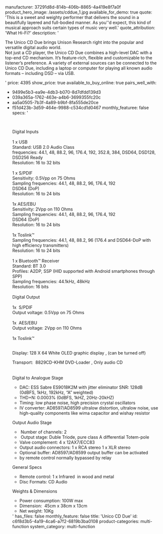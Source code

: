 manufacturer: 37291d8d-814b-406b-8865-4a419e8f7a0f
product_hero_image: /assets/cddue_1.jpg
available_for_demo: true
quote: 'This is a sweet and weighty performer that delivers the sound in a beautifully layered and full-bodied manner. As you''d expect, this kind of musical approach suits certain types of music very well.'
quote_attribution: 'What Hi-Fi?'
description: '<p>The Unico CD Due brings Unison Research right into the popular and versatile digital audio world.<br>Not just a CD player, the Unico CD Due combines a high-level DAC with a top-end CD mechanism. It’s feature-rich, flexible and customizable to the listener’s preference. A variety of external sources can be connected to the Unico CD Due, including a laptop or computer for playing all known audio formats – including DSD – via USB.</p>'
price: 4395
show_price: true
available_to_buy_online: true
pairs_well_with:
  - 9499e5b3-ea9e-4db3-b070-8d7dfdd139d3
  - 039a365a-1762-463e-a4b6-3699355fc20c
  - aa5a0505-7b3f-4a89-b9bf-8fa555de20ce
  - f51d423b-3d59-464e-9988-c534cd1d0467
monthly_featuree: false
specs: '<p><br></p><p>Digital Inputs<br><br>1 x USB&nbsp;<br>Standard: USB 2.0 Audio Class<br>frequencies: 44.1, 48, 88.2, 96, 176.4, 192, 352.8, 384, DSD64, DSD128, DSD256 Ready<br>Resolution: 16 to 32 bits<br><br>1 x S/PDIF&nbsp;<br>Sensitivity: 0.5Vpp on 75 Ohms&nbsp;<br>Sampling frequencies: 44.1, 48, 88.2, 96, 176.4, 192<br>DSD64 (DoP)<br>Resolution: 16 to 24 bits<br><br>1x AES/EBU&nbsp;<br>Sensitivity: 2Vpp on 110 Ohms&nbsp;<br>Sampling frequencies: 44.1, 48, 88.2, 96, 176.4, 192<br>DSD64 (DoP)<br>Resolution: 16 to 24 bits<br><br>1x Toslink™&nbsp;<br>Sampling frequencies: 44.1, 48, 88.2, 96 (176.4 and DSD64-DoP with high efficiency transmitters)<br>Resolution: 16 to 24 bits<br><br>1 x Bluetooth™ Receiver<br>Standard: BT 3.0<br>Profiles: A2DP, SSP (HID supported with Android smartphones through SPP)<br>Sampling frequencies: 44.1kHz, 48kHz<br>Resolution: 16 bits<br><br>Digital Output<br><br>1x&nbsp; S/PDIF&nbsp;<br>Output voltage: 0.5Vpp on 75 Ohms&nbsp;<br><br>1x&nbsp; AES/EBU&nbsp;<br>Output voltage: 2Vpp on 110 Ohms&nbsp;<br><br>1x Toslink™&nbsp;<br><br></p><p>Display: 128 X 64 White OLED graphic display , (can be turned off)</p><p>Transport: &nbsp;8829CD-KHM DVD-Loader , Only audio CD<br><br><br>Digital to Analogue Stage&nbsp;</p><ul><li>DAC: ESS Sabre ES9018K2M with jitter eliminator SNR: 128dB (0dBFS, 1kHz, 192kHz, “A”&nbsp;weighted)<br></li><li>THD+N: 0.0003% (0dBFS, 1kHZ, 20Hz-20kHZ)<br></li><li>Timing: low phase noise, high precision crystal oscillators&nbsp;</li></ul><ul><li>IV converter: AD8597/AD8599 ultralow distortion, ultralow noise, use high-quality components like wima capacitor and wishay resistor&nbsp;<br></li></ul><p>Output Audio Stage&nbsp;</p><ul><li>&nbsp;Number of channels: 2<br></li><li>&nbsp;Output stage: Duble Triode, pure class A differential Totem-pole<br></li><li>Valve complement: 4 x 12AX7/ECC83</li></ul><ul><li>Output audio connectors: 1 x RCA stereo&nbsp;1 x XLR stereo</li></ul><ul><li>Optional buffer: AD8597/AD8599 output buffer can be activated&nbsp;<br></li><li>by remote control normally bypassed by relay<br></li></ul><p>General Specs&nbsp;</p><ul><li>Remote control:&nbsp;1 x Infrared&nbsp; in wood and metal<br></li><li>Disc Formats: CD Audio<br></li></ul><p>Weights &amp; Dimensions<br></p><ul><li>Power consumption: 100W max</li></ul><ul><li>Dimension: &nbsp;45cm x 38cm x 13cm</li></ul><ul><li>Net weight: 10Kg<br></li></ul>'
has_files: false
monthly_feature: false
title: 'Unico CD Due'
id: c6f8d3b5-4a19-4ca6-a7f2-6819b3ba0108
product-categories: multi-function
system_category: multi-function

